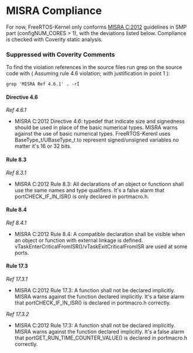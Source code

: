 # MISRA Compliance

For now, FreeRTOS-Kernel only conforms [MISRA C:2012](https://www.misra.org.uk/MISRAHome/MISRAC2012/tabid/196/Default.aspx) guidelines in SMP part (configNUM_CORES > 1), 
with the deviations listed below. Compliance is checked with Coverity static analysis.

### Suppressed with Coverity Comments
To find the violation references in the source files run grep on the source code
with ( Assuming rule 4.6 violation; with justification in point 1 ):
```
grep 'MISRA Ref 4.6.1' . -rI
```
#### Directive 4.6

_Ref 4.6.1_

- MISRA C:2012 Directive 4.6: typedef that indicate size and signedness should be used in place of the basic numerical types.
        MISRA warns against the use of basic numerical types. FreeRTOS-Kerenl 
        uses BaseType_t/UBaseType_t to represent signed/unsigned variables no matter it's 16 or 32 bits.
        
#### Rule 8.3

_Ref 8.3.1_

- MISRA C:2012 Rule 8.3: All declarations of an object or functionn shall use the same names and type qualifiers.
        It's a false alarm that portCHECK_IF_IN_ISR() is only declared in portmacro.h.
        
#### Rule 8.4

_Ref 8.4.1_

- MISRA C:2012 Rule 8.4: A compatible declaration shall be visible when an object or function with external linkage is defined.
        vTaskEnterCriticalFromISR()/vTaskExitCriticalFromISR are used at some ports.
        
#### Rule 17.3

_Ref 17.3.1_

- MISRA C:2012 Rule 17.3: A function shall not be declared implicitly.
        MISRA warns against the function declared implicitly. It's a false alarm that
        portCHECK_IF_IN_ISR() is declared in portmacro.h correctly.

_Ref 17.3.2_

- MISRA C:2012 Rule 17.3: A function shall not be declared implicitly.
        MISRA warns against the function declared implicitly. It's a false alarm that
        portGET_RUN_TIME_COUNTER_VALUE() is declared in portmacro.h correctly.
